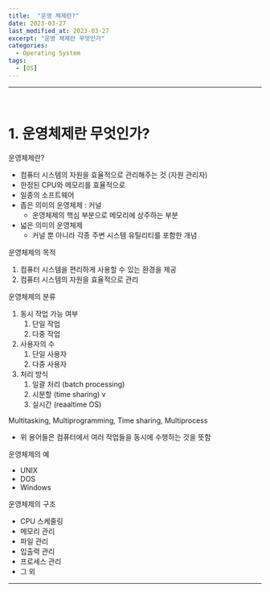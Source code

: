 ```yaml
---
title:  "운영 체제란?"
date: 2023-03-27
last_modified_at: 2023-03-27
excerpt: "운영 체제란 무엇인가"
categories:
  - Operating System
tags:
  - [OS]
---
```


---

<br>

# 1. 운영체제란 무엇인가?

운영체제란?

- 컴퓨터 시스템의 자원을 효율적으로 관리해주는 것 (자원 관리자)
- 한정된 CPU와 메모리를 효율적으로
- 일종의 소프트웨어
- 좁은 의미의 운영체제 : 커널
  - 운영체제의 핵심 부분으로 메모리에 상주하는 부분
- 넓은 의미의 운영체제
  - 커널 뿐 아니라 각종 주변 시스템 유틸리티를 포함한 개념

운영체제의 목적

1. 컴퓨터 시스템을 편리하게 사용할 수 있는 환경을 제공
2. 컴퓨터 시스템의 자원을 효율적으로 관리

운영체제의 분류

1. 동시 작업 가능 여부
   1. 단일 작업
   2. 다중 작업
2. 사용자의 수
   1. 단일 사용자
   2. 다중 사용자
3. 처리 방식
   1. 일괄 처리 (batch processing)
   2. 시분할 (time sharing) v
   3. 실시간 (reaaltime OS)

Multitasking, Multiprogramming, Time sharing, Multiprocess

- 위 용어들은 컴퓨터에서 여러 작업들을 동시에 수행하는 것을 뜻함

운영체제의 예

- UNIX
- DOS
- Windows

운영체제의 구조

- CPU 스케줄링
- 메모리 관리
- 파일 관리
- 입출력 관리
- 프로세스 관리
- 그 외

---
